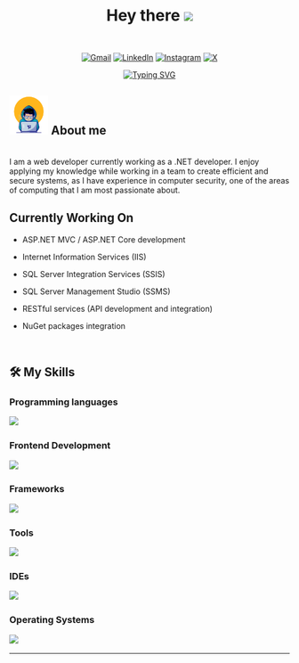 <h1 align="center">Hey there <img src="https://media.giphy.com/media/hvRJCLFzcasrR4ia7z/giphy.gif" width="35"></h1>
<br>
<p align="center">
	<a href="mailto:cesar.sb.dev@outlook.com"><img img src="https://img.shields.io/badge/Gmail-%23EA4335.svg?style=plastic&logo=gmail&logoColor=white" alt="Gmail"/></a>
	<a href="https://www.linkedin.com/in/cesar-st/"><img src="https://img.shields.io/badge/Linkedin-%230A66C2.svg?style=plastic&logo=linkedin&logoColor=white" alt="LinkedIn"/></a>
	<a href="https://www.instagram.com/cesar_soto35/"><img src="https://img.shields.io/badge/Instagram-%23E4405F.svg?style=plastic&logo=instagram&logoColor=white" alt="Instagram"/></a>
	<a href="https://x.com/CesarStoB?s=09"><img src="https://img.shields.io/badge/Twitter-1DA1F2?style=plastic&logo=twitter&logoColor=white" alt="X"/></a>
</p>

<p align="center">
  <a href="https://git.io/typing-svg"><img src="https://readme-typing-svg.demolab.com?font=Libre+Bodoni&weight=500&size=23&duration=3000&pause=2000&center=true&vCenter=true&random=false&width=435&lines=System+Engineer+%2B+Security+Learner;Always+learning+new+things;Coding+with+security+in+mind;Full-Stack+Software+Developer" alt="Typing SVG" /></a>
</p>

## <picture><img src = "https://github.com/cesb05/cesb05/blob/main/dev.gif?raw=true" width = 70px></picture> About me

<br>
I am a web developer currently working as a .NET developer. I enjoy applying my knowledge while working in a team to create efficient and secure systems, as I have experience in computer security, one of the areas of computing that I am most passionate about.
<br>

## Currently Working On

- ASP.NET MVC / ASP.NET Core development

- Internet Information Services (IIS)

- SQL Server Integration Services (SSIS)

- SQL Server Management Studio (SSMS)

- RESTful services (API development and integration)

- NuGet packages integration

<br>

## 🛠️ My Skills

### Programming languages

<a href="https://skillicons.dev">
  <img src="https://skillicons.dev/icons?i=cs,js,ts,py"/>
</a>

### Frontend Development

<a href="https://skillicons.dev">
  <img src="https://skillicons.dev/icons?i=html,css,js,sass,tailwind"/>
</a>

### Frameworks

<a href="https://skillicons.dev">
  <img src="https://skillicons.dev/icons?i=dotnet,bootstrap,flask,django,angular"/>
</a>

### Tools

<a href="https://skillicons.dev">
  <img src="https://skillicons.dev/icons?i=figma,git,github,npm,notion,obsidian,latex,postman"/>
</a>

### IDEs

<a href="https://skillicons.dev">
  <img src="https://skillicons.dev/icons?i=vscode,visualstudio,sublime,rider,pycharm,vim"/>
</a>

### Operating Systems

<a href="https://skillicons.dev">
  <img src="https://skillicons.dev/icons?i=kali,windows,arch,debian,mint"/>
</a>

<br>

---

<!--<p align="center">
  <img src="https://komarev.com/ghpvc/?username=cesb05&label=Profile%20views&color=0e75b6&style=flat" alt="100rabhcsmc" /> 
</p>

<!--## <picture> <img src = "https://github.com/7oSkaaa/7oSkaaa/blob/main/Images/Statistics.gif?raw=true" width = 50px>  </picture> Github Stats

<details><summary><h3> 🔥 Streak Stats</h3></summary>

----	

<p align="center"><img src="https://github-readme-streak-stats.herokuapp.com/?user=cesb05&theme=tokyonight_duo" alt="7oSkaaa" /></p>

</details> -->
  
<!--<details><summary><h3>💻 GitHub Profile Stats</h3></summary>

----
	
<p align="center">
    <a href="https://github.com/anuraghazra/github-readme-stats">
	    <img alt="7oSkaaa's Github Stats" src="https://github-readme-stats.vercel.app/api?username=cesb05&show_icons=true&count_private=true&locale=en&theme=tokyonight&layout=compact" height="230px"/>
    </a>
</p>
</details> -->

<!--<details><summary><h3>⚡ Most Used Lannguajes</h3></summary>

----
<p>
  <img  align="center"  src="https://github-readme-stats.anuraghazra1.vercel.app/api/top-langs/?username=cesb05&theme=dark&hide_border=false&no-bg=true&no-frame=true&langs_count=7"/>
</p>
<br>
<b>Note:</b> Top languages is only a metric of the languages my public code consists of and doesn't reflect experience or skill level.

</details> -->
